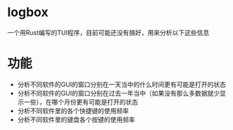 # logbox
一个用Rust编写的TUI程序，目前可能还没有搞好，用来分析以下这些信息
# 功能
- 分析不同软件的GUI的窗口分别在一天当中的什么时间更有可能是打开的状态
- 分析不同软件的GUI的窗口分别在过去一年当中（如果没有那么多数据就少显示一些），在哪个月份更有可能是打开的状态
- 分析不同软件里的各个快捷键的使用频率
- 分析不同软件里的键盘各个按键的使用频率

